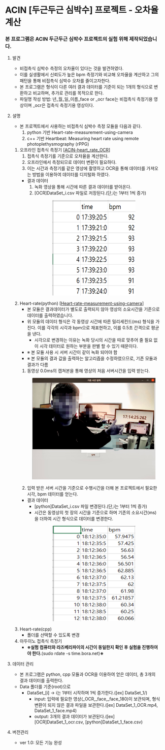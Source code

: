 # ACIN [두근두근 심박수] 프로젝트 - 오차율 계산
### 본 프로그램은 ACIN 두근두근 심박수 프로젝트의 실험 위해 제작되었습니다.

1. 발견
    * 비접촉식 심박수 측정의 오차율이 있다는 것을 발견하였다.
    * 이를 실생활에서 신뢰도가 높은 bpm 측정기와 비교해 오차율을 계산하고 그의 패턴을 통해 비접촉식 심박수 오차를 줄이고자한다.
    * 본 프로그램은 형식이 다른 여러 결과 데이터를 기준이 되는 1개의 형식으로 변환하고 비교하며, 추가로 관리를 목적으로 한다.
    * 파일명 작성 방법: 년_월_일_이름_face or _ocr face는 비접촉식 측정기용 영상이며 _ocr은 접촉식 측정기용 영상이다.
2. 설명
    * 본 프로젝트에서 사용하는 비접촉식 심박수 측정 모듈을 다음과 같다.
        1. python 기반 Heart-rate-measurement-using-camera 
        2. c++ 기반 Heartbeat: Measuring heart rate using remote photoplethysmography (rPPG) 
    1. 오프라인 접촉식 측정기 [[ACIN-heart_rate_OCR](https://github.com/Grayson1999/ACIN-heart_rate_OCR)]
        1. 접촉식 측정기를 기준으로 오차율을 계산한다.
        2. 오프라인에서 측정되므로 데이터 변환이 필요하다.
        3. 이는 시간과 측정기를 같은 영상에 촬영하고 OCR을 통해 데이터를 가져오는 방법을 이용하여 데이터를 디지털화 하였다.
        * 결과 데이터
            1. 녹화 영상을 통해 시간에 따른 결과 데이터를 받아온다.<br>
            2. [OCR]DataSet_i.csv 파일로 저장된다.(단,i는 1부터 1씩 증가)
            <p align="center"><img src="./readme_img/result1.2.png"  width="270" height="310"><p>
    2. Heart-rate(python) [[Heart-rate-measurement-using-camera](https://github.com/habom2310/Heart-rate-measurement-using-camera)]
        - 본 모듈은 결과데이터가 별도로 출력되지 않아 영상의 소요시간을 기준으로 데이터를 출력하였습니다.
        - 위 모듈의 데이터 형식은 각 동영상 시간에 따른 밀리세컨드(ms) 형식을 가진다. 이를 각각의 시각과 bpm으로 재표현하고, 이를 0.5초 간격으로 평균을 낸다.
            - 시각으로 변경하는 이유는 녹화 당시의 시간을 따로 맞추어 줄 필요 없이 시각 데이터로 원하는 부분을 판별 할 수 있기 때문이다.
        - ※ 본 모듈 사용 시 서버 시간이 같이 녹화 되어야 함
        - ※ 본 모듈의 결과 값을 출력하는 알고리즘을 수정하였으므로, 기존 모듈과 결과가 다름
        1. 동영상 0.0ms의 캡쳐본을 통해 영상의 처음 서버시간을 입력 받는다.
            <p align="center"><img src="./readme_img/time_check.jpg"  width="400" height="330"><p>
        2. 입력 받은 서버 시간을 기준으로 수행시간을 더해 본 프로젝트에서 필요한 시각, bpm 데이터를 얻는다.
        * 결과 데이터
            * [python]DataSet_i.csv 파일 변경된다.(단,i는 1부터 1씩 증가)
            * 시간은 동영상의 첫 장의 시간을 기준으로 하며 기존의 소요시간(ms)을 더하여 시간 형식으로 데이터를 변경한다.
            <p align="center"><img src="./readme_img/python_result_data.png"  width="270" height="310"><p>
    3. Heart-rate(cpp)
        * 폴더를 선택할 수 있도록 변경
    4. 아두이노 접촉식 측정기
        - <strong>※실험 컴퓨터와 라즈베리파이의 시간이 동일한지 확인 후 실험을 진행하여야 한다.</strong>(sudo rdate -s time.bora.net)<strong>※</strong>

3. 데이터 관리
    * 본 프로그램은 python, cpp 모듈과 OCR을 이용하여 얻은 데이터, 총 3개의 결과 데이터를 출력한다.
    * Data 폴더를 기준(root)으로
        * DataSet_[i] -> i는 1부터 시작하며 1씩 증가한다.([ex] DataSet_1/)
            * input: 입력에 필요한 영상(_OCR,_face,_face_180)이 보관되며, 형식 변환이 되지 않은 결과 파일을 보관한다.([ex] DataSet_1_OCR.mp4, DataSet_1_face.mp4)
            * output: 3개의 결과 데이터가 보관된다.([ex] [OCR]DataSet_1_ocr.csv, [python]DataSet_1_face.csv)

4. 버전관리
    * ver 1.0: 모든 기능 완성 
